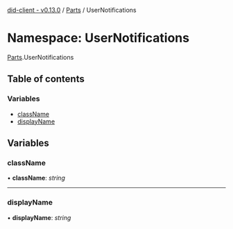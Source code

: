 [did-client - v0.13.0](../README.md) / [Parts](parts.md) / UserNotifications

# Namespace: UserNotifications

[Parts](parts.md).UserNotifications

## Table of contents

### Variables

- [className](parts.usernotifications.md#classname)
- [displayName](parts.usernotifications.md#displayname)

## Variables

### className

• **className**: *string*

___

### displayName

• **displayName**: *string*
